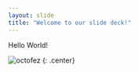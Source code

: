```yaml
---
layout: slide
title: "Welcome to our slide deck!"
---
```

Hello World!

![octofez](https://octodex.github.com/images/octofez.png)
{: .center}
